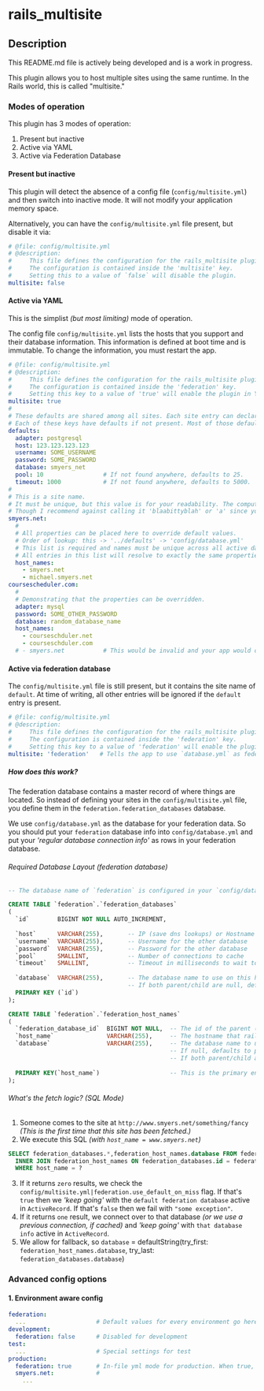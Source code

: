 # rails_multisite

## Description

This README.md file is actively being developed and is a work in progress.

This plugin allows you to host multiple sites using the same runtime. In the Rails world, this is called "multisite."

### Modes of operation

This plugin has 3 modes of operation:

1. Present but inactive
2. Active via YAML
3. Active via Federation Database 

#### Present but inactive

This plugin will detect the absence of a config file (`config/multisite.yml`) and then switch into inactive mode. It will not modify your application memory space.

Alternatively, you can have the `config/multisite.yml` file present, but disable it via:

```YAML
# @file: config/multisite.yml
# @description: 
#     This file defines the configuration for the rails_multisite plugin.
#     The configuration is contained inside the 'multisite' key.
#     Setting this to a value of `false` will disable the plugin.
multisite: false
```

#### Active via YAML

This is the simplist *(but most limiting)* mode of operation.

The config file `config/multisite.yml` lists the hosts that you support and their database information. This information is defined at boot time and is immutable. To change the information, you must restart the app.

```yaml
# @file: config/multisite.yml
# @description: 
#     This file defines the configuration for the rails_multisite plugin.
#     The configuration is contained inside the 'federation' key.
#     Setting this key to a value of 'true' will enable the plugin in YAML mode.
multisite: true
#
# These defaults are shared among all sites. Each site entry can declare values to override these values.
# Each of these keys have defaults if not present. Most of those defaults are found in `config/database.yml` 
defaults:
  adapter: postgresql
  host: 123.123.123.123
  username: SOME_USERNAME
  password: SOME_PASSWORD
  database: smyers_net
  pool: 10                 # If not found anywhere, defaults to 25.
  timeout: 1000            # If not found anywhere, defaults to 5000.
#
# This is a site name.
# It must be unique, but this value is for your readability. The computer doesn't care. 
# Though I recommend against calling it 'blaabittyblah' or 'a' since you'll want to remember what it is for.
smyers.net:
  # 
  # All properties can be placed here to override default values.
  # Order of lookup: this -> '../defaults' -> 'config/database.yml'
  # This list is required and names must be unique across all active database configs.
  # All entries in this list will resolve to exactly the same properties (no more configuration options past this point)
  host_names:              
    - smyers.net
    - michael.smyers.net
coursescheduler.com:
  #
  # Demonstrating that the properties can be overridden.
  adapter: mysql
  password: SOME_OTHER_PASSWORD
  database: random_database_name
  host_names:
    - courseschduler.net
    - courseschduler.com
  # - smyers.net           # This would be invalid and your app would crash.
```

#### Active via federation database

The `config/multisite.yml` file is still present, but it contains the site name of `default`. At time of writing, all other entries will be ignored if the `default` entry is present.

```yaml
# @file: config/multisite.yml
# @description: 
#     This file defines the configuration for the rails_multisite plugin.
#     The configuration is contained inside the 'federation' key.
#     Setting this key to a value of 'federation' will enable the plugin in YAML mode.
multisite: 'federation'   # Tells the app to use `database.yml` as federation data, not actual data.
```

##### How does this work?

The federation database contains a master record of where things are located. So instead of defining your sites in the `config/multisite.yml` file, you define them in the `federation.federation_databases` database. 

We use `config/database.yml` as the database for your federation data. So you should put your `federation` database info into `config/database.yml` and put your *'regular database connection info'* as rows in your federation database.

###### Required Database Layout (federation database)

```sql
-- The database name of `federation` is configured in your `config/database.yml` file

CREATE TABLE `federation`.`federation_databases`
(
  `id`        BIGINT NOT NULL AUTO_INCREMENT, 
  
  `host`      VARCHAR(255),       -- IP (save dns lookups) or Hostname of other database
  `username`  VARCHAR(255),       -- Username for the other database
  `password`  VARCHAR(255),       -- Password for the other database
  `pool`      SMALLINT,           -- Number of connections to cache
  `timeout`   SMALLINT,           -- Timeout in milliseconds to wait to connect
  
  `database`  VARCHAR(255),       -- The database name to use on this host. (can be null)
                                  -- If both parent/child are null, defaults to your `database.yml` value.
  PRIMARY KEY (`id`)
);

CREATE TABLE `federation`.`federation_host_names`
(
  `federation_database_id`  BIGINT NOT NULL,  -- The id of the parent (federation.federation_sites) 
  `host_name`               VARCHAR(255),     -- The hostname that rails sees (ex: smyers.net)
  `database`                VARCHAR(255),     -- The database name to use for this host name. 
                                              -- If null, defaults to parent value.
                                              -- If both parent/child are null, defaults to your `database.yml` value.
  
  PRIMARY KEY(`host_name`)                    -- This is the primary entry point to this dataset.
);
```

###### What's the fetch logic? (SQL Mode)

1. Someone comes to the site at `http://www.smyers.net/something/fancy` *(This is the first time that this site has been fetched.)*
2. We execute this SQL *(with `host_name = www.smyers.net`)*
```SQL
SELECT federation_databases.*,federation_host_names.database FROM federation_databases
  INNER JOIN federation_host_names ON federation_databases.id = federation_host_names.federation_database_id
  WHERE host_name = ?
```
3. If it returns `zero` results, we check the `config/multisite.yml|federation.use_default_on_miss` flag. If that's `true` then we *'keep going'* with the `default federation database` active in `ActiveRecord`. If that's `false` then we fail with `"some exception"`.
4. If it returns `one` result, we connect over to that database *(or we use a previous connection, if cached)* and *'keep going'* with `that database info` active in `ActiveRecord`.
5. We allow for fallback, so `database` = defaultString(try_first: `federation_host_names.database`, try_last: `federation_databases.database`)

### Advanced config options

#### 1. Environment aware config

```YAML
federation:
  ...                    # Default values for every environment go here.
development: 
  federation: false      # Disabled for development
test:
  ...                    # Special settings for test
production:
  federation: true       # In-file yml mode for production. When true, searches for keys for config data.
  smyers.net:            #
    ...
```



